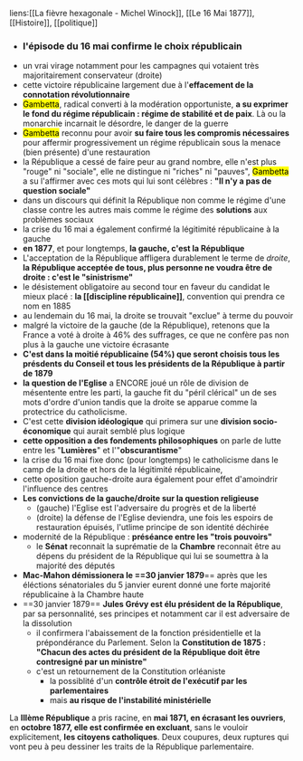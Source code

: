 liens:[[La fièvre hexagonale - Michel Winock]], [[Le 16 Mai 1877]], [[Histoire]], [[politique]]

- ### l'épisode du **16 mai** confirme le choix républicain
- un vrai virage notamment pour les campagnes qui votaient très majoritairement conservateur (droite)
- cette victoire républicaine largement due à l'**effacement de la connotation révolutionnaire**
- <mark class="hltr-blue">Gambetta</mark>, radical converti à la modération opportuniste, **a su exprimer le fond du régime républicain : régime de stabilité et de paix**. Là ou la monarchie incarnait le désordre, le danger de la guerre
- <mark class="hltr-blue">Gambetta</mark> reconnu pour avoir **su faire tous les compromis nécessaires** pour affermir progressivement un régime républicain sous la menace (bien présente) d'une restauration
- la République a cessé de faire peur au grand nombre, elle n'est plus "rouge" ni "sociale", elle ne distingue ni "riches" ni "pauves", <mark class="hltr-blue">Gambetta</mark> a su l'affirmer avec ces mots qui lui sont célèbres : **"Il n'y a pas de question sociale"**
- dans un discours qui définit la République non comme le régime d'une classe contre les autres mais comme le régime des **solutions** aux problèmes sociaux
- la crise du 16 mai a également confirmé la légitimité républicaine à la gauche
- **en 1877**, et pour longtemps, **la gauche, c'est la République**
- L'acceptation de la République affligera durablement le terme de *droite*, **la République acceptée de tous, plus personne ne voudra être de droite : c'est le "sinistrisme"**
- le désistement obligatoire au second tour en faveur du candidat le mieux placé : **la [[discipline républicaine]]**, convention qui prendra ce nom en 1885
- au lendemain du 16 mai, la droite se trouvait "exclue" à terme du pouvoir
- malgré la victoire de la gauche (de la République), retenons que la France a voté à droite à 46% des suffrages, ce que ne confère pas non plus à la gauche une victoire écrasante
- **C'est dans la moitié républicaine (54%) que seront choisis tous les présdents du Conseil et tous les présidents de la République à partir de 1879**
- **la question de l'Eglise** a ENCORE joué un rôle de division de mésentente entre les parti, la gauche fit du "péril clérical" un de ses mots d'ordre d'union tandis que la droite se apparue comme la protectrice du catholicisme.
- C'est cette **division idéologique** qui primera sur une **division socio-économique** qui aurait semblé plus logique
- **cette opposition a des fondements philosophiques** on parle de lutte entre les "**Lumières**" et l'"**obscurantisme**"
- la crise du 16 mai fixe donc (pour longtemps) le catholicisme dans le camp de la droite et hors de la légitimité républicaine,
- cette oposition gauche-droite aura également pour effet d'amoindrir l'influence des centres 
- **Les convictions de la gauche/droite sur la question religieuse**
	- (gauche) l'Eglise est l'adversaire du progrès et de la liberté
	- (droite) la défense de l'Eglise deviendra, une fois les espoirs de restauration épuisés, l'utlime principe de son identité déchirée
- modernité de la République : **préséance entre les "trois pouvoirs"**
	- le **Sénat** reconnait la suprématie de la **Chambre** reconnait être au dépens du président de la République qui lui se soumettra à la majorité des députés
- **Mac-Mahon démissionera le ==30 janvier 1879**== après que les éléctions sénatoriales du 5 janvier eurent donné une forte majorité républicaine à la Chambre haute
- ==30 janvier 1879== **Jules Grévy est élu président de la République**, par sa personnalité, ses principes et notamment car il est adversaire de la dissolution
	- il confirmera l'abaissement de la fonction présidentielle et la prépondérance du Parlement. Selon la **Constitution de 1875 : "Chacun des actes du président de la République doit être contresigné par un ministre"**
	- c'est un retournement de la Constitution orléaniste
		- la possiblité d'un **contrôle étroit de l'exécutif par les parlementaires**
		- mais **au risque de l'instabilité ministérielle**
	
La **IIIème République** a pris racine, en **mai 1871, en écrasant les ouvriers**, en **octobre 1877, elle est confirmée en excluant**, sans le vouloir explicitement, **les citoyens catholiques**. Deux coupures, deux ruptures qui vont peu à peu dessiner les traits de la République parlementaire.